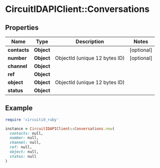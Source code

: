 # CircuitIDAPIClient::Conversations

## Properties

| Name | Type | Description | Notes |
| ---- | ---- | ----------- | ----- |
| **contacts** | **Object** |  | [optional] |
| **number** | **Object** | ObjectId (unique 12 bytes ID) | [optional] |
| **channel** | **Object** |  |  |
| **ref** | **Object** |  |  |
| **object** | **Object** | ObjectId (unique 12 bytes ID) |  |
| **status** | **Object** |  |  |

## Example

```ruby
require 'circuitid_ruby'

instance = CircuitIDAPIClient::Conversations.new(
  contacts: null,
  number: null,
  channel: null,
  ref: null,
  object: null,
  status: null
)
```

